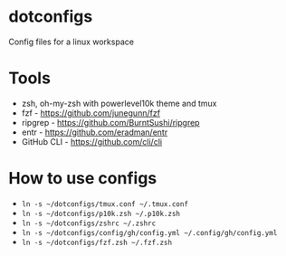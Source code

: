 # dotconfigs
Config files for a linux workspace

# Tools
* zsh, oh-my-zsh with powerlevel10k theme and tmux
* fzf - https://github.com/junegunn/fzf
* ripgrep - https://github.com/BurntSushi/ripgrep
* entr - https://github.com/eradman/entr
* GitHub CLI - https://github.com/cli/cli

# How to use configs
* `ln -s ~/dotconfigs/tmux.conf ~/.tmux.conf`
* `ln -s ~/dotconfigs/p10k.zsh ~/.p10k.zsh`
* `ln -s ~/dotconfigs/zshrc ~/.zshrc`
* `ln -s ~/dotconfigs/config/gh/config.yml ~/.config/gh/config.yml`
* `ln -s ~/dotconfigs/fzf.zsh ~/.fzf.zsh`

